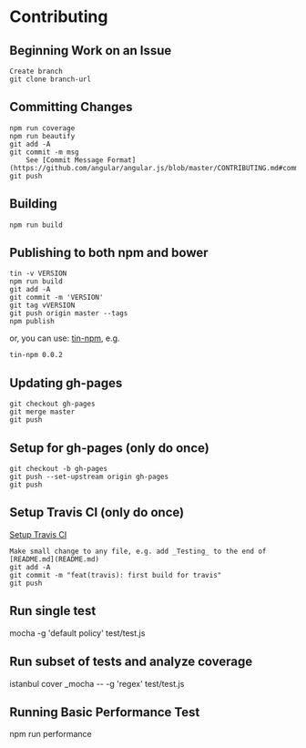 Contributing
====

Beginning Work on an Issue
---
	Create branch
	git clone branch-url


Committing Changes
---
	npm run coverage
	npm run beautify
	git add -A
	git commit -m msg
		See [Commit Message Format](https://github.com/angular/angular.js/blob/master/CONTRIBUTING.md#commit)
	git push 


Building
---

	npm run build

Publishing to both npm and bower
---

	tin -v VERSION
	npm run build
	git add -A
	git commit -m 'VERSION'
	git tag vVERSION
	git push origin master --tags
	npm publish

or, you can use: [tin-npm](https://gist.github.com/redgeoff/73b78d3b7a6edf21644f), e.g.

	tin-npm 0.0.2

Updating gh-pages
---

    git checkout gh-pages
    git merge master
    git push

Setup for gh-pages (only do once)
---

	git checkout -b gh-pages
	git push --set-upstream origin gh-pages
	git push

Setup Travis CI (only do once)
---

[Setup Travis CI](http://docs.travis-ci.com/user/getting-started/)

	Make small change to any file, e.g. add _Testing_ to the end of [README.md](README.md)
	git add -A
	git commit -m "feat(travis): first build for travis"
	git push


Run single test
---

mocha -g 'default policy' test/test.js


Run subset of tests and analyze coverage
---

istanbul cover _mocha -- -g 'regex' test/test.js


Running Basic Performance Test
---

npm run performance
